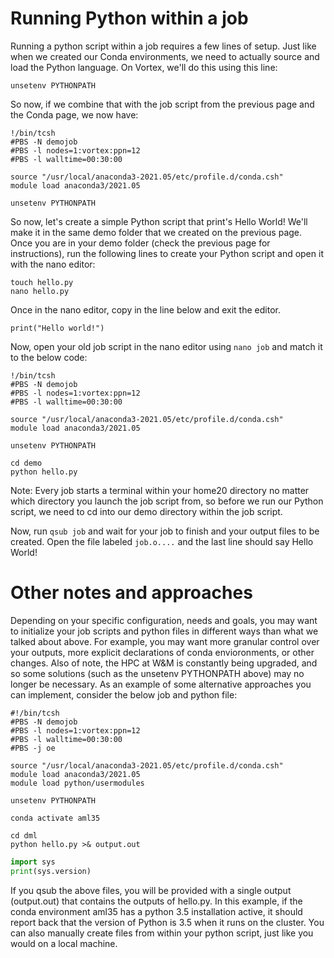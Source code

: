 # Running Python within a job

Running a python script within a job requires a few lines of setup. Just like when we created our Conda environments, we need to actually source and load the Python language. On Vortex, we'll do this using this line:

```
unsetenv PYTHONPATH
```

So now, if we combine that with the job script from the previous page and the Conda page, we now have:

```
!/bin/tcsh
#PBS -N demojob
#PBS -l nodes=1:vortex:ppn=12
#PBS -l walltime=00:30:00

source "/usr/local/anaconda3-2021.05/etc/profile.d/conda.csh"
module load anaconda3/2021.05

unsetenv PYTHONPATH
```

So now, let's create a simple Python script that print's Hello World! We'll make it in the same demo folder that we created on the previous page. Once you are in your demo folder (check the previous page for instructions), run the following lines to create your Python script and open it with the nano editor:

```
touch hello.py
nano hello.py
```

Once in the nano editor, copy in the line below and exit the editor.

```
print("Hello world!")
```

Now, open your old job script in the nano editor using `nano job` and match it to the below code:

```
!/bin/tcsh
#PBS -N demojob
#PBS -l nodes=1:vortex:ppn=12
#PBS -l walltime=00:30:00

source "/usr/local/anaconda3-2021.05/etc/profile.d/conda.csh"
module load anaconda3/2021.05

unsetenv PYTHONPATH

cd demo
python hello.py
```

Note: Every job starts a terminal within your home20 directory no matter which directory you launch the job script from, so before we run our Python script, we need to cd into our demo directory within the job script.

Now, run `qsub job` and wait for your job to finish and your output files to be created. Open the file labeled `job.o....` and the last line should say Hello World!

# Other notes and approaches

Depending on your specific configuration, needs and goals, you may want to initialize your job scripts and python files in different ways than what we talked about above.  For example, you may want more granular control over your outputs, more explicit declarations of conda envioronments, or other changes.  Also of note, the HPC at W&M is constantly being upgraded, and so some solutions (such as the unsetenv PYTHONPATH above) may no longer be necessary.  As an example of some alternative approaches you can implement, consider the below job and python file:

``` job file
#!/bin/tcsh
#PBS -N demojob
#PBS -l nodes=1:vortex:ppn=12
#PBS -l walltime=00:30:00
#PBS -j oe

source "/usr/local/anaconda3-2021.05/etc/profile.d/conda.csh"
module load anaconda3/2021.05
module load python/usermodules

unsetenv PYTHONPATH

conda activate aml35

cd dml
python hello.py >& output.out
```

```python file
import sys
print(sys.version)
```

If you qsub the above files, you will be provided with a single output (output.out) that contains the outputs of hello.py.  In this example, if the conda environment aml35 has a python 3.5 installation active, it should report back that the version of Python is 3.5 when it runs on the cluster.  You can also manually create files from within your python script, just like you would on a local machine.
